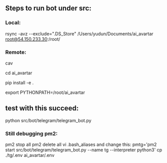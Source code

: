 ## Steps to run bot under src:

### Local:

 rsync -avz --exclude=".DS_Store" /Users/yudun/Documents/ai_avartar root@54.150.233.30:/root/

### Remote:
cav

cd ai_avartar

pip install -e .

export PYTHONPATH=/root/ai_avartar

## test with this succeed:
python src/bot/telegram/telegram_bot.py

### Still debugging pm2:
pm2 stop all
pm2 delete all
vi .bash_aliases and change this:
   pmtg='pm2 start src/bot/telegram/telegram_bot.py --name tg --interpreter python3'
cp ./tg/.env ai_avartar/.env